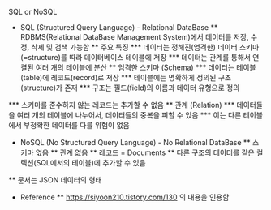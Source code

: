 SQL or NoSQL

* SQL (Structured Query Language) - Relational DataBase
** RDBMS(Relational DataBase Management System)에서 데이터를 저장, 수정, 삭제 및 검색 가능함
** 주요 특징
*** 데이터는 정해진(엄격한) 데이터 스키마(=structure)를 따라 데이터베이스 테이블에 저장
*** 데이터는 관계를 통해서 연결된 여러 개의 테이블에 분산
** 엄격한 스키마 (Schema)
*** 데이터는 테이블(table)에 레코드(record)로 저장
*** 테이블에는 명확하게 정의된 구조(structure)가 존재
*** 구조는 필드(field)의 이름과 데이터 유형으로 정의
 
*** 스키마를 준수하지 않는 레코드는 추가할 수 없음
** 관계 (Relation)
*** 데이터들을 여러 개의 테이블에 나누어서, 데이터들의 중복을 피할 수 있음
*** 이는 다른 테이블에서 부정확한 데이터를 다룰 위험이 없음
 
* NoSQL (No Structured Query Language) - No Relational DataBase
** 스키마 없음
** 관계 없음
** 레코드 = Documents
** 다른 구조의 데이터를 같은 컬렉션(SQL에서의 테이블)에 추가할 수 있음
 
** 문서는 JSON 데이터의 형태


* Reference
** https://siyoon210.tistory.com/130 의 내용을 인용함

